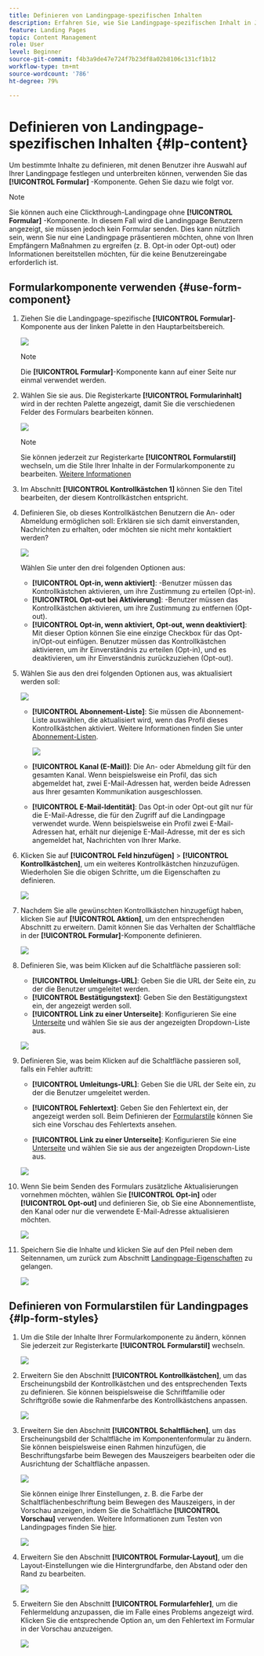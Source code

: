 ```yaml
---
title: Definieren von Landingpage-spezifischen Inhalten
description: Erfahren Sie, wie Sie Landingpage-spezifischen Inhalt in Journey Optimizer erstellen.
feature: Landing Pages
topic: Content Management
role: User
level: Beginner
source-git-commit: f4b3a9de47e724f7b23df8a02b8106c131cf1b12
workflow-type: tm+mt
source-wordcount: '786'
ht-degree: 79%

---
```


# Definieren von Landingpage-spezifischen Inhalten {#lp-content}

Um bestimmte Inhalte zu definieren, mit denen Benutzer ihre Auswahl auf Ihrer Landingpage festlegen und unterbreiten können, verwenden Sie das **[!UICONTROL Formular]** -Komponente. Gehen Sie dazu wie folgt vor.

>[!NOTE]
>
>Sie können auch eine Clickthrough-Landingpage ohne **[!UICONTROL Formular]** -Komponente. In diesem Fall wird die Landingpage Benutzern angezeigt, sie müssen jedoch kein Formular senden. Dies kann nützlich sein, wenn Sie nur eine Landingpage präsentieren möchten, ohne von Ihren Empfängern Maßnahmen zu ergreifen (z. B. Opt-in oder Opt-out) oder Informationen bereitstellen möchten, für die keine Benutzereingabe erforderlich ist.

## Formularkomponente verwenden {#use-form-component}

1. Ziehen Sie die Landingpage-spezifische **[!UICONTROL Formular]**-Komponente aus der linken Palette in den Hauptarbeitsbereich.

   ![](assets/lp_designer-form-component.png)

   >[!NOTE]
   >
   >Die **[!UICONTROL Formular]**-Komponente kann auf einer Seite nur einmal verwendet werden.

1. Wählen Sie sie aus. Die Registerkarte **[!UICONTROL Formularinhalt]** wird in der rechten Palette angezeigt, damit Sie die verschiedenen Felder des Formulars bearbeiten können.

   ![](assets/lp_designer-form-content-options.png)

   >[!NOTE]
   >
   >Sie können jederzeit zur Registerkarte **[!UICONTROL Formularstil]** wechseln, um die Stile Ihrer Inhalte in der Formularkomponente zu bearbeiten. [Weitere Informationen](#define-lp-styles)

1. Im Abschnitt **[!UICONTROL Kontrollkästchen 1]** können Sie den Titel bearbeiten, der diesem Kontrollkästchen entspricht.

1. Definieren Sie, ob dieses Kontrollkästchen Benutzern die An- oder Abmeldung ermöglichen soll: Erklären sie sich damit einverstanden, Nachrichten zu erhalten, oder möchten sie nicht mehr kontaktiert werden?

   ![](assets/lp_designer-form-update.png)

   Wählen Sie unter den drei folgenden Optionen aus:

   * **[!UICONTROL Opt-in, wenn aktiviert]**: -Benutzer müssen das Kontrollkästchen aktivieren, um ihre Zustimmung zu erteilen (Opt-in).
   * **[!UICONTROL Opt-out bei Aktivierung]**: -Benutzer müssen das Kontrollkästchen aktivieren, um ihre Zustimmung zu entfernen (Opt-out).
   * **[!UICONTROL Opt-in, wenn aktiviert, Opt-out, wenn deaktiviert]**: Mit dieser Option können Sie eine einzige Checkbox für das Opt-in/Opt-out einfügen. Benutzer müssen das Kontrollkästchen aktivieren, um ihr Einverständnis zu erteilen (Opt-in), und es deaktivieren, um ihr Einverständnis zurückzuziehen (Opt-out).

1. Wählen Sie aus den drei folgenden Optionen aus, was aktualisiert werden soll:

   ![](assets/lp_designer-form-update-options.png)

   * **[!UICONTROL Abonnement-Liste]**: Sie müssen die Abonnement-Liste auswählen, die aktualisiert wird, wenn das Profil dieses Kontrollkästchen aktiviert. Weitere Informationen finden Sie unter [Abonnement-Listen](subscription-list.md).

      ![](assets/lp_designer-form-subs-list.png)

   * **[!UICONTROL Kanal (E-Mail)]**: Die An- oder Abmeldung gilt für den gesamten Kanal. Wenn beispielsweise ein Profil, das sich abgemeldet hat, zwei E-Mail-Adressen hat, werden beide Adressen aus Ihrer gesamten Kommunikation ausgeschlossen.

   * **[!UICONTROL E-Mail-Identität]**: Das Opt-in oder Opt-out gilt nur für die E-Mail-Adresse, die für den Zugriff auf die Landingpage verwendet wurde. Wenn beispielsweise ein Profil zwei E-Mail-Adressen hat, erhält nur diejenige E-Mail-Adresse, mit der es sich angemeldet hat, Nachrichten von Ihrer Marke.


1. Klicken Sie auf **[!UICONTROL Feld hinzufügen]** > **[!UICONTROL Kontrollkästchen]**, um ein weiteres Kontrollkästchen hinzuzufügen. Wiederholen Sie die obigen Schritte, um die Eigenschaften zu definieren.

   ![](assets/lp_designer-form-checkbox-2.png)

1. Nachdem Sie alle gewünschten Kontrollkästchen hinzugefügt haben, klicken Sie auf **[!UICONTROL Aktion]**, um den entsprechenden Abschnitt zu erweitern. Damit können Sie das Verhalten der Schaltfläche in der **[!UICONTROL Formular]**-Komponente definieren.

   ![](assets/lp_designer-form-call-to-action.png)

1. Definieren Sie, was beim Klicken auf die Schaltfläche passieren soll:

   * **[!UICONTROL Umleitungs-URL]**: Geben Sie die URL der Seite ein, zu der die Benutzer umgeleitet werden.
   * **[!UICONTROL Bestätigungstext]**: Geben Sie den Bestätigungstext ein, der angezeigt werden soll.
   * **[!UICONTROL Link zu einer Unterseite]**: Konfigurieren Sie eine [Unterseite](create-lp.md#configure-subpages) und wählen Sie sie aus der angezeigten Dropdown-Liste aus.

   ![](assets/lp_designer-form-confirmation-action.png)

1. Definieren Sie, was beim Klicken auf die Schaltfläche passieren soll, falls ein Fehler auftritt:

   * **[!UICONTROL Umleitungs-URL]**: Geben Sie die URL der Seite ein, zu der die Benutzer umgeleitet werden.
   * **[!UICONTROL Fehlertext]**: Geben Sie den Fehlertext ein, der angezeigt werden soll. Beim Definieren der [Formularstile](#define-lp-styles) können Sie sich eine Vorschau des Fehlertexts ansehen.

   * **[!UICONTROL Link zu einer Unterseite]**: Konfigurieren Sie eine [Unterseite](create-lp.md#configure-subpages) und wählen Sie sie aus der angezeigten Dropdown-Liste aus.

   ![](assets/lp_designer-form-error.png)

1. Wenn Sie beim Senden des Formulars zusätzliche Aktualisierungen vornehmen möchten, wählen Sie **[!UICONTROL Opt-in]** oder **[!UICONTROL Opt-out]** und definieren Sie, ob Sie eine Abonnementliste, den Kanal oder nur die verwendete E-Mail-Adresse aktualisieren möchten.

   ![](assets/lp_designer-form-additionnal-update.png)

1. Speichern Sie die Inhalte und klicken Sie auf den Pfeil neben dem Seitennamen, um zurück zum Abschnitt [Landingpage-Eigenschaften](create-lp.md#configure-primary-page) zu gelangen.

   ![](assets/lp_designer-form-save.png)

<!--Will the name Email Designer be kept if you can also design LP with the same tool? > To modify in Messages section > content designer or Designer-->

## Definieren von Formularstilen für Landingpages {#lp-form-styles}

1. Um die Stile der Inhalte Ihrer Formularkomponente zu ändern, können Sie jederzeit zur Registerkarte **[!UICONTROL Formularstil]** wechseln.

   ![](assets/lp_designer-form-style.png)

1. Erweitern Sie den Abschnitt **[!UICONTROL Kontrollkästchen]**, um das Erscheinungsbild der Kontrollkästchen und des entsprechenden Texts zu definieren. Sie können beispielsweise die Schriftfamilie oder Schriftgröße sowie die Rahmenfarbe des Kontrollkästchens anpassen.

   ![](assets/lp_designer-form-style-checkboxes.png)

1. Erweitern Sie den Abschnitt **[!UICONTROL Schaltflächen]**, um das Erscheinungsbild der Schaltfläche im Komponentenformular zu ändern. Sie können beispielsweise einen Rahmen hinzufügen, die Beschriftungsfarbe beim Bewegen des Mauszeigers bearbeiten oder die Ausrichtung der Schaltfläche anpassen.

   ![](assets/lp_designer-form-style-buttons.png)

   Sie können einige Ihrer Einstellungen, z. B. die Farbe der Schaltflächenbeschriftung beim Bewegen des Mauszeigers, in der Vorschau anzeigen, indem Sie die Schaltfläche **[!UICONTROL Vorschau]** verwenden. Weitere Informationen zum Testen von Landingpages finden Sie [hier](create-lp.md#test-landing-page).

   ![](assets/lp_designer-form-style-buttons-preview.png)

1. Erweitern Sie den Abschnitt **[!UICONTROL Formular-Layout]**, um die Layout-Einstellungen wie die Hintergrundfarbe, den Abstand oder den Rand zu bearbeiten.

   ![](assets/lp_designer-form-style-layout.png)

1. Erweitern Sie den Abschnitt **[!UICONTROL Formularfehler]**, um die Fehlermeldung anzupassen, die im Falle eines Problems angezeigt wird. Klicken Sie die entsprechende Option an, um den Fehlertext im Formular in der Vorschau anzuzeigen.

   ![](assets/lp_designer-form-error-preview.png)

